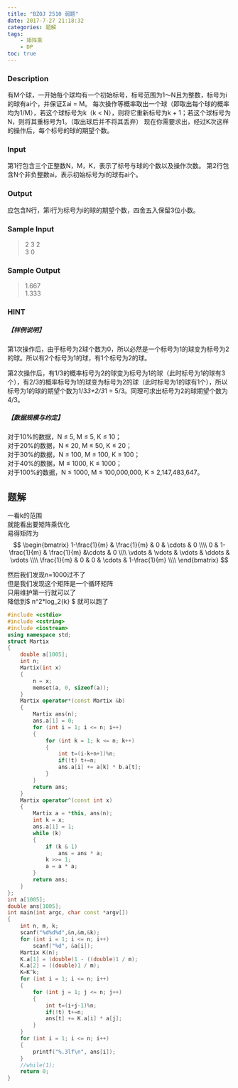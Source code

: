 ```yaml
---
title: "BZOJ 2510 弱题"
date: 2017-7-27 21:18:32
categories: 题解
tags:
    - 矩阵乘
    - DP
toc: true
---
```


### Description

有M个球，一开始每个球均有一个初始标号，标号范围为1～N且为整数，标号为i的球有ai个，并保证Σai = M。
每次操作等概率取出一个球（即取出每个球的概率均为1/M），若这个球标号为k（k < N），则将它重新标号为k + 1；若这个球标号为N，则将其重标号为1。（取出球后并不将其丢弃）
现在你需要求出，经过K次这样的操作后，每个标号的球的期望个数。
<!--more--> 
### Input

第1行包含三个正整数N，M，K，表示了标号与球的个数以及操作次数。
第2行包含N个非负整数ai，表示初始标号为i的球有ai个。
 
### Output

应包含N行，第i行为标号为i的球的期望个数，四舍五入保留3位小数。
 
### Sample Input

>2 3 2  
3 0  


### Sample Output

>1.667  
1.333

 

### HINT

##### 【样例说明】

第1次操作后，由于标号为2球个数为0，所以必然是一个标号为1的球变为标号为2的球。所以有2个标号为1的球，有1个标号为2的球。

第2次操作后，有1/3的概率标号为2的球变为标号为1的球（此时标号为1的球有3个），有2/3的概率标号为1的球变为标号为2的球（此时标号为1的球有1个），所以标号为1的球的期望个数为1/3*3+2/3*1 = 5/3。同理可求出标号为2的球期望个数为4/3。

##### 【数据规模与约定】

对于10%的数据，N ≤ 5, M ≤ 5, K ≤ 10；  
对于20%的数据，N ≤ 20, M ≤ 50, K ≤ 20；  
对于30%的数据，N ≤ 100, M ≤ 100, K ≤ 100；  
对于40%的数据，M ≤ 1000, K ≤ 1000；  
对于100%的数据，N ≤ 1000, M ≤ 100,000,000, K ≤ 2,147,483,647。  

## 题解

一看k的范围  
就能看出要矩阵乘优化  
易得矩阵为
$$
    \begin{bmatrix}
        1-\frac{1}{m} & \frac{1}{m} & 0 & \cdots & 0 \\\\
        0 & 1-\frac{1}{m} & \frac{1}{m} &\cdots & 0 \\\\
        \vdots & \vdots & \vdots & \ddots & \vdots \\\\
        \frac{1}{m} & 0 & 0 & \cdots & 1-\frac{1}{m} \\\\
    \end{bmatrix}
$$

然后我们发现n=1000过不了  
但是我们发现这个矩阵是一个循环矩阵  
只用维护第一行就可以了  
降低到$ n^2*log\_2{k} $
就可以跑了

```c++
#include <cstdio>
#include <cstring>
#include <iostream>
using namespace std;
struct Martix
{
    double a[1005];
    int n;
    Martix(int x)
    {
        n = x;
        memset(a, 0, sizeof(a));
    }
    Martix operator*(const Martix &b)
    {
        Martix ans(n);
        ans.a[1] = 0;
        for (int i = 1; i <= n; i++)
        {
            for (int k = 1; k <= n; k++)
            {
                int t=(i-k+n+1)%n;
                if(!t) t+=n;
                ans.a[i] += a[k] * b.a[t];
            }
        }
        return ans;
    }
    Martix operator^(const int x)
    {
        Martix a = *this, ans(n);
        int k = x;
        ans.a[1] = 1;
        while (k)
        {
            if (k & 1)
                ans = ans * a;
            k >>= 1;
            a = a * a;
        }
        return ans;
    }
};
int a[1005];
double ans[1005];
int main(int argc, char const *argv[])
{
    int n, m, k;
    scanf("%d%d%d",&n,&m,&k);
    for (int i = 1; i <= n; i++)
        scanf("%d", &a[i]);
    Martix K(n);
    K.a[1] = (double)1 - ((double)1 / m);
    K.a[2] = ((double)1 / m);
    K=K^k;
    for (int i = 1; i <= n; i++)
    {
        for (int j = 1; j <= n; j++)
        {
            int t=(i+j-1)%n;
            if(!t) t+=n;
            ans[t] += K.a[i] * a[j];
        }
    }
    for (int i = 1; i <= n; i++)
    {
        printf("%.3lf\n", ans[i]);
    }
    //while(1);
    return 0;
}

```